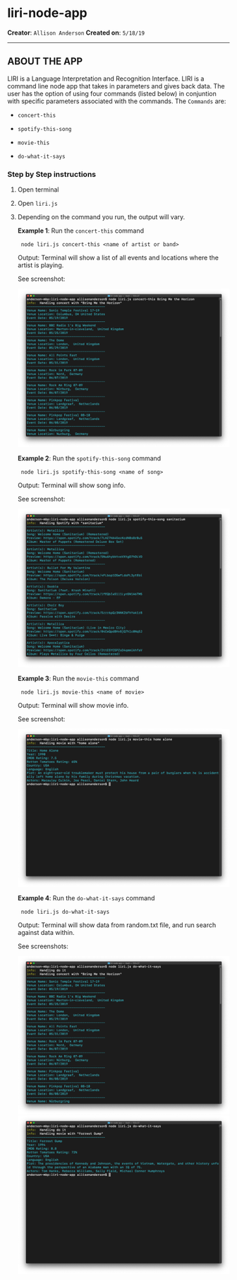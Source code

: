 # liri-node-app
**Creator**: `Allison Anderson`
**Created on**: `5/18/19`
- - -
## ABOUT THE APP

LIRI is a Language Interpretation and Recognition Interface. LIRI is a command line node app that takes in parameters and gives back data. The user has the option of using four commands (listed below) in conjuntion with specific parameters associated with the commands. The  `Commands` are:

   * `concert-this`

   * `spotify-this-song`

   * `movie-this`

   * `do-what-it-says`

### **Step by Step instructions**

1. Open terminal

2. Open `liri.js` 

3. Depending on the command you run, the output will vary. 

    **Example 1**: Run the `concert-this` command

        node liri.js concert-this <name of artist or band> 

    Output: Terminal will show a list of all events and locations where the artist is playing.
    
    See screenshot:

    ![Results](/screenshots/concert-this.PNG)

    **Example 2**: Run the `spotify-this-song` command
    
        node liri.js spotify-this-song <name of song>
    
    Output: Terminal will show song info.
    
    See screenshot:

    ![Results](/screenshots/spotify-this-song.PNG)

    **Example 3**: Run the `movie-this` command
    
        node liri.js movie-this <name of movie>
    
    Output: Terminal will show movie info.
    
    See screenshot:

    ![Results](/screenshots/movie-this.PNG)


    **Example 4**: Run the `do-what-it-says` command
        
        node liri.js do-what-it-says
        
    Output: Terminal will show data from random.txt file, and run search against data within. 
    
    See screenshots:

    ![Results](/screenshots/do-what-it-says1.PNG)
    ![Results](/screenshots/do-what-it-says2.PNG)
